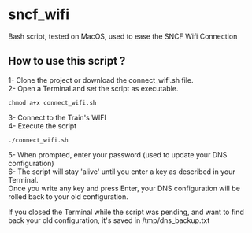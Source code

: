 # sncf_wifi
Bash script, tested on MacOS, used to ease the SNCF Wifi Connection

## How to use this script ? 
1- Clone the project or download the connect_wifi.sh file.  
2- Open a Terminal and set the script as executable.   
```
chmod a+x connect_wifi.sh
```
3- Connect to the Train's WIFI  
4- Execute the script 
```
./connect_wifi.sh
```
5- When prompted, enter your password (used to update your DNS configuration)  
6- The script will stay 'alive' until you enter a key as described in your Terminal.  
Once you write any key and press Enter, your DNS configuration will be rolled back to your old configuration.   

If you closed the Terminal while the script was pending, and want to find back your old configuration, it's saved in /tmp/dns_backup.txt
